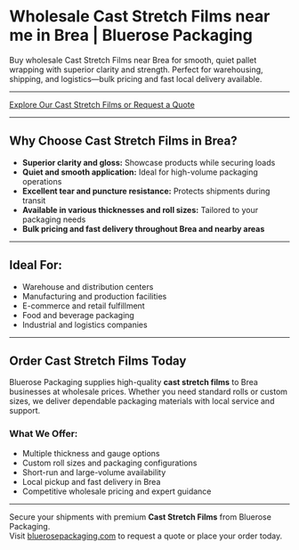 # Wholesale Cast Stretch Films near me in Brea | Bluerose Packaging

Buy wholesale Cast Stretch Films near Brea for smooth, quiet pallet wrapping with superior clarity and strength. Perfect for warehousing, shipping, and logistics—bulk pricing and fast local delivery available.

---

[Explore Our Cast Stretch Films or Request a Quote](https://www.bluerosepackaging.com/product/cast-stretch-films-wraps/)

---

## Why Choose Cast Stretch Films in Brea?

- **Superior clarity and gloss:** Showcase products while securing loads  
- **Quiet and smooth application:** Ideal for high-volume packaging operations  
- **Excellent tear and puncture resistance:** Protects shipments during transit  
- **Available in various thicknesses and roll sizes:** Tailored to your packaging needs  
- **Bulk pricing and fast delivery throughout Brea and nearby areas**

---

## Ideal For:

- Warehouse and distribution centers  
- Manufacturing and production facilities  
- E-commerce and retail fulfillment  
- Food and beverage packaging  
- Industrial and logistics companies

---

## Order Cast Stretch Films Today

Bluerose Packaging supplies high-quality **cast stretch films** to Brea businesses at wholesale prices. Whether you need standard rolls or custom sizes, we deliver dependable packaging materials with local service and support.

### What We Offer:

- Multiple thickness and gauge options  
- Custom roll sizes and packaging configurations  
- Short-run and large-volume availability  
- Local pickup and fast delivery in Brea  
- Competitive wholesale pricing and expert guidance

---

Secure your shipments with premium **Cast Stretch Films** from Bluerose Packaging.  
Visit [bluerosepackaging.com](https://www.bluerosepackaging.com) to request a quote or place your order today.
